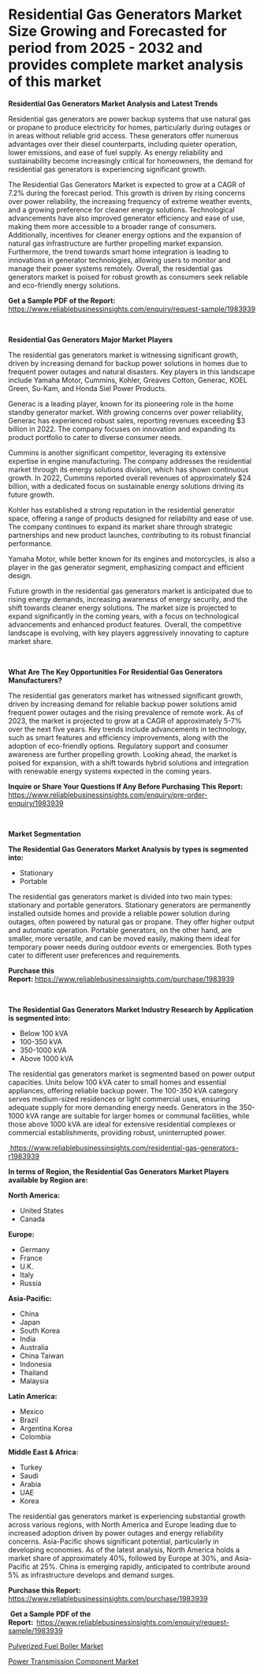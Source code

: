 <p><h1>Residential Gas Generators Market Size Growing and Forecasted for period from 2025 - 2032 and provides complete market analysis of this market</h1></p><p><strong>Residential Gas Generators Market Analysis and Latest Trends</strong></p>
<p><p>Residential gas generators are power backup systems that use natural gas or propane to produce electricity for homes, particularly during outages or in areas without reliable grid access. These generators offer numerous advantages over their diesel counterparts, including quieter operation, lower emissions, and ease of fuel supply. As energy reliability and sustainability become increasingly critical for homeowners, the demand for residential gas generators is experiencing significant growth.</p><p>The Residential Gas Generators Market is expected to grow at a CAGR of 7.2% during the forecast period. This growth is driven by rising concerns over power reliability, the increasing frequency of extreme weather events, and a growing preference for cleaner energy solutions. Technological advancements have also improved generator efficiency and ease of use, making them more accessible to a broader range of consumers. Additionally, incentives for cleaner energy options and the expansion of natural gas infrastructure are further propelling market expansion. Furthermore, the trend towards smart home integration is leading to innovations in generator technologies, allowing users to monitor and manage their power systems remotely. Overall, the residential gas generators market is poised for robust growth as consumers seek reliable and eco-friendly energy solutions.</p></p>
<p><strong>Get a Sample PDF of the Report:&nbsp;</strong> <a href="https://www.reliablebusinessinsights.com/enquiry/request-sample/1983939?utm_campaign=1119&utm_medium=2&utm_source=Github&utm_content=ia&utm_term=13022025&utm_id=residential-gas-generators">https://www.reliablebusinessinsights.com/enquiry/request-sample/1983939</a></p>
<p>&nbsp;</p>
<p><strong>Residential Gas Generators Major Market Players</strong></p>
<p><p>The residential gas generators market is witnessing significant growth, driven by increasing demand for backup power solutions in homes due to frequent power outages and natural disasters. Key players in this landscape include Yamaha Motor, Cummins, Kohler, Greaves Cotton, Generac, KOEL Green, Su-Kam, and Honda Siel Power Products.</p><p>Generac is a leading player, known for its pioneering role in the home standby generator market. With growing concerns over power reliability, Generac has experienced robust sales, reporting revenues exceeding $3 billion in 2022. The company focuses on innovation and expanding its product portfolio to cater to diverse consumer needs.</p><p>Cummins is another significant competitor, leveraging its extensive expertise in engine manufacturing. The company addresses the residential market through its energy solutions division, which has shown continuous growth. In 2022, Cummins reported overall revenues of approximately $24 billion, with a dedicated focus on sustainable energy solutions driving its future growth.</p><p>Kohler has established a strong reputation in the residential generator space, offering a range of products designed for reliability and ease of use. The company continues to expand its market share through strategic partnerships and new product launches, contributing to its robust financial performance. </p><p>Yamaha Motor, while better known for its engines and motorcycles, is also a player in the gas generator segment, emphasizing compact and efficient design.</p><p>Future growth in the residential gas generators market is anticipated due to rising energy demands, increasing awareness of energy security, and the shift towards cleaner energy solutions. The market size is projected to expand significantly in the coming years, with a focus on technological advancements and enhanced product features. Overall, the competitive landscape is evolving, with key players aggressively innovating to capture market share.</p></p>
<p>&nbsp;</p>
<p><strong>What Are The Key Opportunities For Residential Gas Generators Manufacturers?</strong></p>
<p><p>The residential gas generators market has witnessed significant growth, driven by increasing demand for reliable backup power solutions amid frequent power outages and the rising prevalence of remote work. As of 2023, the market is projected to grow at a CAGR of approximately 5-7% over the next five years. Key trends include advancements in technology, such as smart features and efficiency improvements, along with the adoption of eco-friendly options. Regulatory support and consumer awareness are further propelling growth. Looking ahead, the market is poised for expansion, with a shift towards hybrid solutions and integration with renewable energy systems expected in the coming years.</p></p>
<p><strong>Inquire or Share Your Questions If Any Before Purchasing This Report:</strong> <a href="https://www.reliablebusinessinsights.com/enquiry/pre-order-enquiry/1983939?utm_campaign=1119&utm_medium=2&utm_source=Github&utm_content=ia&utm_term=13022025&utm_id=residential-gas-generators">https://www.reliablebusinessinsights.com/enquiry/pre-order-enquiry/1983939</a></p>
<p>&nbsp;</p>
<p><strong>Market Segmentation</strong></p>
<p><strong>The Residential Gas Generators Market Analysis by types is segmented into:</strong></p>
<p><ul><li>Stationary</li><li>Portable</li></ul></p>
<p><p>The residential gas generators market is divided into two main types: stationary and portable generators. Stationary generators are permanently installed outside homes and provide a reliable power solution during outages, often powered by natural gas or propane. They offer higher output and automatic operation. Portable generators, on the other hand, are smaller, more versatile, and can be moved easily, making them ideal for temporary power needs during outdoor events or emergencies. Both types cater to different user preferences and requirements.</p></p>
<p><strong>Purchase this Report:&nbsp;</strong><a href="https://www.reliablebusinessinsights.com/purchase/1983939?utm_campaign=1119&utm_medium=2&utm_source=Github&utm_content=ia&utm_term=13022025&utm_id=residential-gas-generators">https://www.reliablebusinessinsights.com/purchase/1983939</a></p>
<p>&nbsp;</p>
<p><strong>The Residential Gas Generators Market Industry Research by Application is segmented into:</strong></p>
<p><ul><li>Below 100 kVA</li><li>100-350 kVA</li><li>350-1000 kVA</li><li>Above 1000 kVA</li></ul></p>
<p><p>The residential gas generators market is segmented based on power output capacities. Units below 100 kVA cater to small homes and essential appliances, offering reliable backup power. The 100-350 kVA category serves medium-sized residences or light commercial uses, ensuring adequate supply for more demanding energy needs. Generators in the 350-1000 kVA range are suitable for larger homes or communal facilities, while those above 1000 kVA are ideal for extensive residential complexes or commercial establishments, providing robust, uninterrupted power.</p></p>
<p><a href="https://www.reliablebusinessinsights.com/residential-gas-generators-r1983939?utm_campaign=1119&utm_medium=2&utm_source=Github&utm_content=ia&utm_term=13022025&utm_id=residential-gas-generators">&nbsp;https://www.reliablebusinessinsights.com/residential-gas-generators-r1983939</a></p>
<p><strong>In terms of Region, the Residential Gas Generators Market Players available by Region are:</strong></p>
<p>
    <p> <strong> North America: </strong>
        <ul>
            <li>United States</li>
            <li>Canada</li>
        </ul>
        </p> 
    <p> <strong> Europe: </strong>
        <ul>
            <li>Germany</li>
            <li>France</li>
            <li>U.K.</li>
            <li>Italy</li>
            <li>Russia</li>
        </ul>
        </p> 
    <p> <strong> Asia-Pacific: </strong>
        <ul>
            <li>China</li>
            <li>Japan</li>
            <li>South Korea</li>
            <li>India</li>
            <li>Australia</li>
            <li>China Taiwan</li>
            <li>Indonesia</li>
            <li>Thailand</li>
            <li>Malaysia</li>
        </ul>
        </p> 
    <p> <strong> Latin America: </strong>
        <ul>
            <li>Mexico</li>
            <li>Brazil</li>
            <li>Argentina Korea</li>
            <li>Colombia</li>
        </ul>
        </p> 
    <p> <strong> Middle East & Africa: </strong>
        <ul>
            <li>Turkey</li>
            <li>Saudi</li>
            <li>Arabia</li>
            <li>UAE</li>
            <li>Korea</li>
        </ul>
    </p>
    </p>
<p><p>The residential gas generators market is experiencing substantial growth across various regions, with North America and Europe leading due to increased adoption driven by power outages and energy reliability concerns. Asia-Pacific shows significant potential, particularly in developing economies. As of the latest analysis, North America holds a market share of approximately 40%, followed by Europe at 30%, and Asia-Pacific at 25%. China is emerging rapidly, anticipated to contribute around 5% as infrastructure develops and demand surges.</p></p>
<p><strong>Purchase this Report: </strong><a href="https://www.reliablebusinessinsights.com/purchase/1983939?utm_campaign=1119&utm_medium=2&utm_source=Github&utm_content=ia&utm_term=13022025&utm_id=residential-gas-generators">https://www.reliablebusinessinsights.com/purchase/1983939</a></p>
<p>&nbsp;<strong>Get a Sample PDF of the Report:&nbsp;&nbsp;</strong><a href="https://www.reliablebusinessinsights.com/enquiry/request-sample/1983939?utm_campaign=1119&utm_medium=2&utm_source=Github&utm_content=ia&utm_term=13022025&utm_id=residential-gas-generators">https://www.reliablebusinessinsights.com/enquiry/request-sample/1983939</a></p>
<p><strong></strong></p>
<p><p><a href="https://github.com/seibttullyjh/Market-Research-Report-List-1/blob/main/pulverized-fuel-boiler-market.md?utm_campaign=1119&utm_medium=2&utm_source=Github&utm_content=ia&utm_term=13022025&utm_id=residential-gas-generators">Pulverized Fuel Boiler Market</a></p><p><a href="https://github.com/irfadac/Market-Research-Report-List-5/blob/main/power-transmission-component-market.md?utm_campaign=1119&utm_medium=2&utm_source=Github&utm_content=ia&utm_term=13022025&utm_id=residential-gas-generators">Power Transmission Component Market</a></p></p>